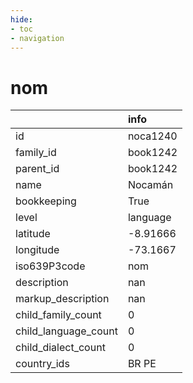 ```yaml
---
hide:
- toc
- navigation
---
```

# nom
|                      | info     |
|:---------------------|:---------|
| id                   | noca1240 |
| family_id            | book1242 |
| parent_id            | book1242 |
| name                 | Nocamán  |
| bookkeeping          | True     |
| level                | language |
| latitude             | -8.91666 |
| longitude            | -73.1667 |
| iso639P3code         | nom      |
| description          | nan      |
| markup_description   | nan      |
| child_family_count   | 0        |
| child_language_count | 0        |
| child_dialect_count  | 0        |
| country_ids          | BR PE    |